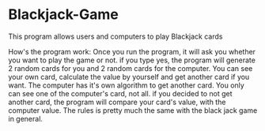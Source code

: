 # Blackjack-Game

This program allows users and computers to play Blackjack cards

How's the program work:
Once you run the program, it will ask you whether you want to play the game or not. if you type yes, the program will generate 2 random cards for you and 2 random cards for the computer. You can see your own card, calculate the value by yourself and get another card if you want. The computer has it's own algorithm to get another card. You only can see one of the computer's card, not all. if you decided to not get another card, the program will compare your card's value, with the computer value. The rules is pretty much the same with the black jack game in general.
